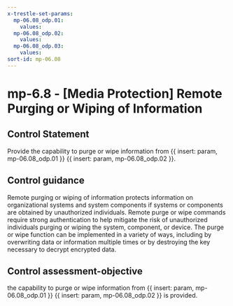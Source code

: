 ```yaml
---
x-trestle-set-params:
  mp-06.08_odp.01:
    values:
  mp-06.08_odp.02:
    values:
  mp-06.08_odp.03:
    values:
sort-id: mp-06.08
---
```


# mp-6.8 - \[Media Protection\] Remote Purging or Wiping of Information

## Control Statement

Provide the capability to purge or wipe information from {{ insert: param, mp-06.08_odp.01 }} {{ insert: param, mp-06.08_odp.02 }}.

## Control guidance

Remote purging or wiping of information protects information on organizational systems and system components if systems or components are obtained by unauthorized individuals. Remote purge or wipe commands require strong authentication to help mitigate the risk of unauthorized individuals purging or wiping the system, component, or device. The purge or wipe function can be implemented in a variety of ways, including by overwriting data or information multiple times or by destroying the key necessary to decrypt encrypted data.

## Control assessment-objective

the capability to purge or wipe information from {{ insert: param, mp-06.08_odp.01 }} {{ insert: param, mp-06.08_odp.02 }} is provided.
